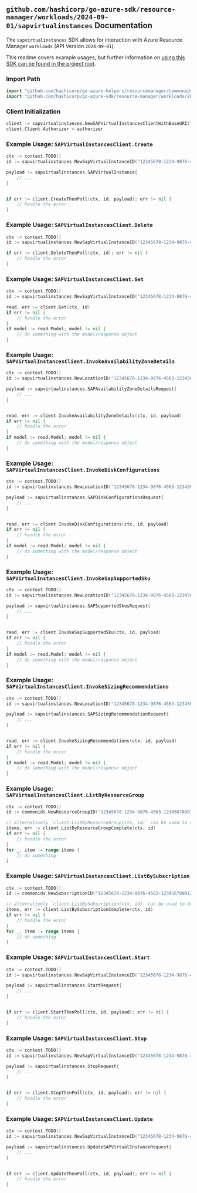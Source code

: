 
## `github.com/hashicorp/go-azure-sdk/resource-manager/workloads/2024-09-01/sapvirtualinstances` Documentation

The `sapvirtualinstances` SDK allows for interaction with Azure Resource Manager `workloads` (API Version `2024-09-01`).

This readme covers example usages, but further information on [using this SDK can be found in the project root](https://github.com/hashicorp/go-azure-sdk/tree/main/docs).

### Import Path

```go
import "github.com/hashicorp/go-azure-helpers/resourcemanager/commonids"
import "github.com/hashicorp/go-azure-sdk/resource-manager/workloads/2024-09-01/sapvirtualinstances"
```


### Client Initialization

```go
client := sapvirtualinstances.NewSAPVirtualInstancesClientWithBaseURI("https://management.azure.com")
client.Client.Authorizer = authorizer
```


### Example Usage: `SAPVirtualInstancesClient.Create`

```go
ctx := context.TODO()
id := sapvirtualinstances.NewSapVirtualInstanceID("12345678-1234-9876-4563-123456789012", "example-resource-group", "sapVirtualInstanceName")

payload := sapvirtualinstances.SAPVirtualInstance{
	// ...
}


if err := client.CreateThenPoll(ctx, id, payload); err != nil {
	// handle the error
}
```


### Example Usage: `SAPVirtualInstancesClient.Delete`

```go
ctx := context.TODO()
id := sapvirtualinstances.NewSapVirtualInstanceID("12345678-1234-9876-4563-123456789012", "example-resource-group", "sapVirtualInstanceName")

if err := client.DeleteThenPoll(ctx, id); err != nil {
	// handle the error
}
```


### Example Usage: `SAPVirtualInstancesClient.Get`

```go
ctx := context.TODO()
id := sapvirtualinstances.NewSapVirtualInstanceID("12345678-1234-9876-4563-123456789012", "example-resource-group", "sapVirtualInstanceName")

read, err := client.Get(ctx, id)
if err != nil {
	// handle the error
}
if model := read.Model; model != nil {
	// do something with the model/response object
}
```


### Example Usage: `SAPVirtualInstancesClient.InvokeAvailabilityZoneDetails`

```go
ctx := context.TODO()
id := sapvirtualinstances.NewLocationID("12345678-1234-9876-4563-123456789012", "locationName")

payload := sapvirtualinstances.SAPAvailabilityZoneDetailsRequest{
	// ...
}


read, err := client.InvokeAvailabilityZoneDetails(ctx, id, payload)
if err != nil {
	// handle the error
}
if model := read.Model; model != nil {
	// do something with the model/response object
}
```


### Example Usage: `SAPVirtualInstancesClient.InvokeDiskConfigurations`

```go
ctx := context.TODO()
id := sapvirtualinstances.NewLocationID("12345678-1234-9876-4563-123456789012", "locationName")

payload := sapvirtualinstances.SAPDiskConfigurationsRequest{
	// ...
}


read, err := client.InvokeDiskConfigurations(ctx, id, payload)
if err != nil {
	// handle the error
}
if model := read.Model; model != nil {
	// do something with the model/response object
}
```


### Example Usage: `SAPVirtualInstancesClient.InvokeSapSupportedSku`

```go
ctx := context.TODO()
id := sapvirtualinstances.NewLocationID("12345678-1234-9876-4563-123456789012", "locationName")

payload := sapvirtualinstances.SAPSupportedSkusRequest{
	// ...
}


read, err := client.InvokeSapSupportedSku(ctx, id, payload)
if err != nil {
	// handle the error
}
if model := read.Model; model != nil {
	// do something with the model/response object
}
```


### Example Usage: `SAPVirtualInstancesClient.InvokeSizingRecommendations`

```go
ctx := context.TODO()
id := sapvirtualinstances.NewLocationID("12345678-1234-9876-4563-123456789012", "locationName")

payload := sapvirtualinstances.SAPSizingRecommendationRequest{
	// ...
}


read, err := client.InvokeSizingRecommendations(ctx, id, payload)
if err != nil {
	// handle the error
}
if model := read.Model; model != nil {
	// do something with the model/response object
}
```


### Example Usage: `SAPVirtualInstancesClient.ListByResourceGroup`

```go
ctx := context.TODO()
id := commonids.NewResourceGroupID("12345678-1234-9876-4563-123456789012", "example-resource-group")

// alternatively `client.ListByResourceGroup(ctx, id)` can be used to do batched pagination
items, err := client.ListByResourceGroupComplete(ctx, id)
if err != nil {
	// handle the error
}
for _, item := range items {
	// do something
}
```


### Example Usage: `SAPVirtualInstancesClient.ListBySubscription`

```go
ctx := context.TODO()
id := commonids.NewSubscriptionID("12345678-1234-9876-4563-123456789012")

// alternatively `client.ListBySubscription(ctx, id)` can be used to do batched pagination
items, err := client.ListBySubscriptionComplete(ctx, id)
if err != nil {
	// handle the error
}
for _, item := range items {
	// do something
}
```


### Example Usage: `SAPVirtualInstancesClient.Start`

```go
ctx := context.TODO()
id := sapvirtualinstances.NewSapVirtualInstanceID("12345678-1234-9876-4563-123456789012", "example-resource-group", "sapVirtualInstanceName")

payload := sapvirtualinstances.StartRequest{
	// ...
}


if err := client.StartThenPoll(ctx, id, payload); err != nil {
	// handle the error
}
```


### Example Usage: `SAPVirtualInstancesClient.Stop`

```go
ctx := context.TODO()
id := sapvirtualinstances.NewSapVirtualInstanceID("12345678-1234-9876-4563-123456789012", "example-resource-group", "sapVirtualInstanceName")

payload := sapvirtualinstances.StopRequest{
	// ...
}


if err := client.StopThenPoll(ctx, id, payload); err != nil {
	// handle the error
}
```


### Example Usage: `SAPVirtualInstancesClient.Update`

```go
ctx := context.TODO()
id := sapvirtualinstances.NewSapVirtualInstanceID("12345678-1234-9876-4563-123456789012", "example-resource-group", "sapVirtualInstanceName")

payload := sapvirtualinstances.UpdateSAPVirtualInstanceRequest{
	// ...
}


if err := client.UpdateThenPoll(ctx, id, payload); err != nil {
	// handle the error
}
```
